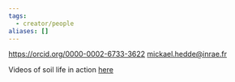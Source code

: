 ```yaml
---
tags:
  - creator/people
aliases: []
---
```

https://orcid.org/0000-0002-6733-3622
[mickael.hedde@inrae.fr](mailto:mickael.hedde@inrae.fr)

Videos of soil life in action [here](file:\\\C:\Users\aburg\Nextcloud\These_Adrien\references\misc\FormationEcologieDuSol_2025\resources)